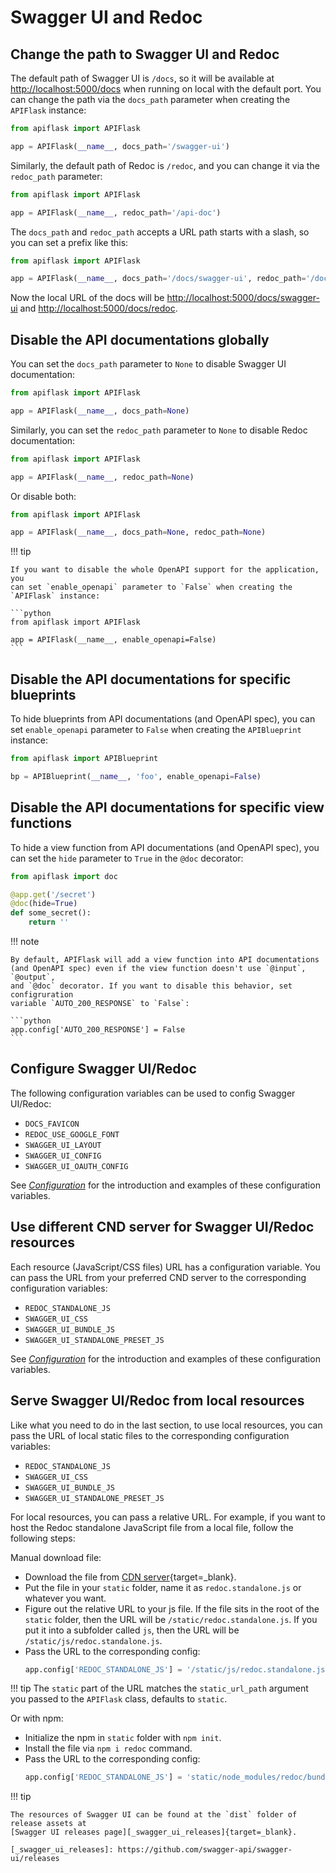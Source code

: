 # Swagger UI and Redoc


## Change the path to Swagger UI and Redoc

The default path of Swagger UI is `/docs`, so it will be available at
<http://localhost:5000/docs> when running on local with the default port. You can
change the path via the `docs_path` parameter when creating the `APIFlask` instance:

```python
from apiflask import APIFlask

app = APIFlask(__name__, docs_path='/swagger-ui')
```

Similarly, the default path of Redoc is `/redoc`, and you can change it via the
`redoc_path` parameter:

```python
from apiflask import APIFlask

app = APIFlask(__name__, redoc_path='/api-doc')
```

The `docs_path` and `redoc_path` accepts a URL path starts with a slash, so you can
set a prefix like this:

```python
from apiflask import APIFlask

app = APIFlask(__name__, docs_path='/docs/swagger-ui', redoc_path='/docs/redoc')
```

Now the local URL of the docs will be <http://localhost:5000/docs/swagger-ui> and
<http://localhost:5000/docs/redoc>.


## Disable the API documentations globally

You can set the `docs_path` parameter to `None` to disable Swagger UI documentation:

```python
from apiflask import APIFlask

app = APIFlask(__name__, docs_path=None)
```

Similarly, you can set the `redoc_path` parameter to `None` to disable Redoc
documentation:

```python
from apiflask import APIFlask

app = APIFlask(__name__, redoc_path=None)
```

Or disable both:

```python
from apiflask import APIFlask

app = APIFlask(__name__, docs_path=None, redoc_path=None)
```

!!! tip

    If you want to disable the whole OpenAPI support for the application, you
    can set `enable_openapi` parameter to `False` when creating the `APIFlask` instance:

    ```python
    from apiflask import APIFlask

    app = APIFlask(__name__, enable_openapi=False)
    ```


## Disable the API documentations for specific blueprints

To hide blueprints from API documentations (and OpenAPI spec), you can
set `enable_openapi` parameter to `False` when creating the `APIBlueprint` instance:

```python
from apiflask import APIBlueprint

bp = APIBlueprint(__name__, 'foo', enable_openapi=False)
```


## Disable the API documentations for specific view functions

To hide a view function from API documentations (and OpenAPI spec), you
can set the `hide` parameter to `True` in the `@doc` decorator:

```python hl_lines="1 4"
from apiflask import doc

@app.get('/secret')
@doc(hide=True)
def some_secret():
    return ''
```

!!! note

    By default, APIFlask will add a view function into API documentations
    (and OpenAPI spec) even if the view function doesn't use `@input`, `@output`,
    and `@doc` decorator. If you want to disable this behavior, set configruration
    variable `AUTO_200_RESPONSE` to `False`:

    ```python
    app.config['AUTO_200_RESPONSE'] = False
    ```


## Configure Swagger UI/Redoc

The following configuration variables can be used to config Swagger UI/Redoc:

- `DOCS_FAVICON`
- `REDOC_USE_GOOGLE_FONT`
- `SWAGGER_UI_LAYOUT`
- `SWAGGER_UI_CONFIG`
- `SWAGGER_UI_OAUTH_CONFIG`

See *[Configuration](/configuration/#swagger-ui-and-redoc)* for the
introduction and examples of these configuration variables.


## Use different CND server for Swagger UI/Redoc resources

Each resource (JavaScript/CSS files) URL has a configuration variable. You can pass
the URL from your preferred CND server to the corresponding configuration variables:

- `REDOC_STANDALONE_JS`
- `SWAGGER_UI_CSS`
- `SWAGGER_UI_BUNDLE_JS`
- `SWAGGER_UI_STANDALONE_PRESET_JS`

See *[Configuration](/configuration/#swagger-ui-and-redoc)* for the
introduction and examples of these configuration variables.


## Serve Swagger UI/Redoc from local resources

Like what you need to do in the last section, to use local resources, you can pass
the URL of local static files to the corresponding configuration variables:

- `REDOC_STANDALONE_JS`
- `SWAGGER_UI_CSS`
- `SWAGGER_UI_BUNDLE_JS`
- `SWAGGER_UI_STANDALONE_PRESET_JS`

For local resources, you can pass a relative URL. For example, if you want to host
the Redoc standalone JavaScript file from a local file, follow the following steps:

Manual download file:

- Download the file from [CDN server][_redoc_cdn]{target=_blank}.
- Put the file in your `static` folder, name it as `redoc.standalone.js` or whatever
you want.
- Figure out the relative URL to your js file. If the file sits in the root of the
`static` folder, then the URL will be `/static/redoc.standalone.js`. If you put it
into a subfolder called `js`, then the URL will be `/static/js/redoc.standalone.js`.
- Pass the URL to the corresponding config:
    ```python
    app.config['REDOC_STANDALONE_JS'] = '/static/js/redoc.standalone.js'
    ```

[_redoc_cdn]: https://cdn.jsdelivr.net/npm/redoc@next/bundles/redoc.standalone.js

!!! tip
    The `static` part of the URL matches the `static_url_path` argument you passed
    to the `APIFlask` class, defaults to `static`.

Or with npm:

- Initialize the npm in `static` folder with `npm init`.
- Install the file via `npm i redoc` command.
- Pass the URL to the corresponding config:
    ```python
    app.config['REDOC_STANDALONE_JS'] = 'static/node_modules/redoc/bundles/redoc.standalone.js'
    ```

!!! tip

    The resources of Swagger UI can be found at the `dist` folder of release assets at
    [Swagger UI releases page][_swagger_ui_releases]{target=_blank}.

    [_swagger_ui_releases]: https://github.com/swagger-api/swagger-ui/releases
